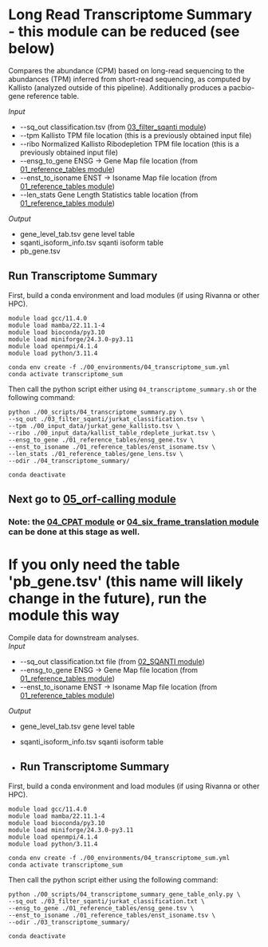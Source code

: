 # Long Read Transcriptome Summary - this module can be reduced (see below) <br />
Compares the abundance (CPM) based on long-read sequencing to the abundances (TPM) inferred from short-read sequencing, as computed by Kallisto (analyzed outside of this pipeline). Additionally produces a pacbio-gene reference table. <br />

_Input_
- --sq_out	classification.tsv (from [03_filter_sqanti module](https://github.com/efwatts/LRP_Troubleshooting/tree/main/03_filter_sqanti))
- --tpm	Kallisto TPM file location	(this is a previously obtained input file)
- --ribo	Normalized Kallisto Ribodepletion TPM file location	 (this is a previously obtained input file)
- --ensg_to_gene	ENSG -> Gene Map file location (from [01_reference_tables module](https://github.com/efwatts/LRP_Troubleshooting/tree/main/01_reference_tables))
- --enst_to_isoname	ENST -> Isoname Map file location	(from [01_reference_tables module](https://github.com/efwatts/LRP_Troubleshooting/tree/main/01_reference_tables))
- --len_stats	Gene Length Statistics table location (from [01_reference_tables module](https://github.com/efwatts/LRP_Troubleshooting/tree/main/01_reference_tables))

_Output_
- gene_level_tab.tsv	gene level table	
- sqanti_isoform_info.tsv	sqanti isoform table
- pb_gene.tsv


## Run Transcriptome Summary
First, build a conda environment and load modules (if using Rivanna or other HPC). <br />
```
module load gcc/11.4.0
module load mamba/22.11.1-4
module load bioconda/py3.10
module load miniforge/24.3.0-py3.11
module load openmpi/4.1.4
module load python/3.11.4

conda env create -f ./00_environments/04_transcriptome_sum.yml
conda activate transcriptome_sum
```
Then call the python script either using `04_transcriptome_summary.sh` or the following command: <br />
```
python ./00_scripts/04_transcriptome_summary.py \
--sq_out ./03_filter_sqanti/jurkat_classification.tsv \
--tpm ./00_input_data/jurkat_gene_kallisto.tsv \
--ribo ./00_input_data/kallist_table_rdeplete_jurkat.tsv \
--ensg_to_gene ./01_reference_tables/ensg_gene.tsv \
--enst_to_isoname ./01_reference_tables/enst_isoname.tsv \
--len_stats ./01_reference_tables/gene_lens.tsv \
--odir ./04_transcriptome_summary/

conda deactivate
```
## Next go to [05_orf-calling module](https://github.com/efwatts/LRP_Troubleshooting/tree/main/05_orf-calling)
### Note: the [04_CPAT module](https://github.com/efwatts/LRP_Troubleshooting/tree/main/04_CPAT) or [04_six_frame_translation module](https://github.com/efwatts/LRP_Troubleshooting/tree/main/04_six_frame_translation) can be done at this stage as well. 

# If you only need the table 'pb_gene.tsv' (this name will likely change in the future), run the module this way
Compile data for downstream analyses. <br />
_Input_
- --sq_out	classification.txt file (from [02_SQANTI module](https://github.com/efwatts/LRP_Troubleshooting/tree/main/02_SQANTI))
- --ensg_to_gene	ENSG -> Gene Map file location (from [01_reference_tables module](https://github.com/efwatts/LRP_Troubleshooting/tree/main/01_reference_tables))
- --enst_to_isoname	ENST -> Isoname Map file location	(from [01_reference_tables module](https://github.com/efwatts/LRP_Troubleshooting/tree/main/01_reference_tables))

_Output_
- gene_level_tab.tsv	gene level table	
- sqanti_isoform_info.tsv	sqanti isoform table

- ## Run Transcriptome Summary

First, build a conda environment and load modules (if using Rivanna or other HPC). <br />
```
module load gcc/11.4.0
module load mamba/22.11.1-4
module load bioconda/py3.10
module load miniforge/24.3.0-py3.11
module load openmpi/4.1.4
module load python/3.11.4

conda env create -f ./00_environments/04_transcriptome_sum.yml
conda activate transcriptome_sum
```
Then call the python script either using the following command: <br />
```
python ./00_scripts/04_transcriptome_summary_gene_table_only.py \
--sq_out ./03_filter_sqanti/jurkat_classification.txt \
--ensg_to_gene ./01_reference_tables/ensg_gene.tsv \
--enst_to_isoname ./01_reference_tables/enst_isoname.tsv \
--odir ./03_transcriptome_summary/

conda deactivate
```
